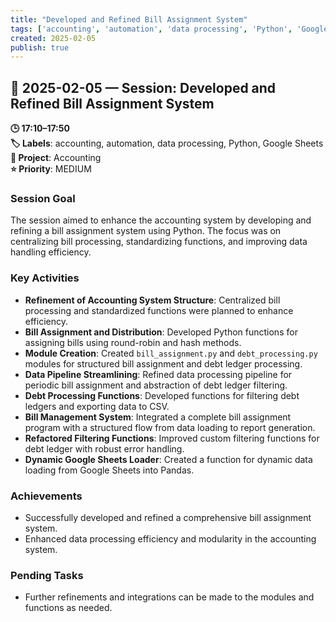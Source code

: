```yaml
---
title: "Developed and Refined Bill Assignment System"
tags: ['accounting', 'automation', 'data processing', 'Python', 'Google Sheets']
created: 2025-02-05
publish: true
---
```


## 📅 2025-02-05 — Session: Developed and Refined Bill Assignment System

**🕒 17:10–17:50**  
**🏷️ Labels**: accounting, automation, data processing, Python, Google Sheets  
**📂 Project**: Accounting  
**⭐ Priority**: MEDIUM  


### Session Goal
The session aimed to enhance the accounting system by developing and refining a bill assignment system using Python. The focus was on centralizing bill processing, standardizing functions, and improving data handling efficiency.

### Key Activities
- **Refinement of Accounting System Structure**: Centralized bill processing and standardized functions were planned to enhance efficiency.
- **Bill Assignment and Distribution**: Developed Python functions for assigning bills using round-robin and hash methods.
- **Module Creation**: Created `bill_assignment.py` and `debt_processing.py` modules for structured bill assignment and debt ledger processing.
- **Data Pipeline Streamlining**: Refined data processing pipeline for periodic bill assignment and abstraction of debt ledger filtering.
- **Debt Processing Functions**: Developed functions for filtering debt ledgers and exporting data to CSV.
- **Bill Management System**: Integrated a complete bill assignment program with a structured flow from data loading to report generation.
- **Refactored Filtering Functions**: Improved custom filtering functions for debt ledger with robust error handling.
- **Dynamic Google Sheets Loader**: Created a function for dynamic data loading from Google Sheets into Pandas.

### Achievements
- Successfully developed and refined a comprehensive bill assignment system.
- Enhanced data processing efficiency and modularity in the accounting system.

### Pending Tasks
- Further refinements and integrations can be made to the modules and functions as needed.
